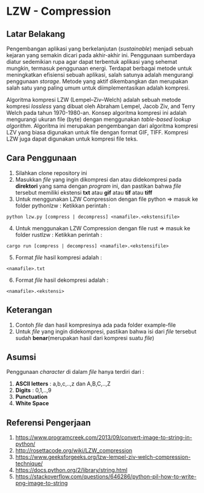 # LZW - Compression

## Latar Belakang
Pengembangan aplikasi yang berkelanjutan (*sustainable*) menjadi sebuah kejaran yang semakin dicari pada akhir-akhir ini. Penggunaan sumberdaya diatur sedemikian rupa agar dapat terbentuk aplikasi yang sehemat mungkin, termasuk penggunaan energi. Terdapat berbagai metode untuk meningkatkan efisiensi sebuah aplikasi, salah satunya adalah mengurangi penggunaan *storage*. Metode yang aktif dikembangkan dan merupakan salah satu yang paling umum untuk diimplementasikan adalah kompresi.

Algoritma kompresi LZW (Lempel–Ziv–Welch) adalah sebuah metode kompresi *lossless* yang dibuat oleh Abraham Lempel, Jacob Ziv, and Terry Welch pada tahun 1970-1980-an. Konsep algoritma kompresi ini adalah mengurangi ukuran file (byte) dengan menggunakan *table-based lookup algorithm*. Algoritma ini merupakan pengembangan dari algoritma kompresi LZV yang biasa digunakan untuk file dengan format GIF, TIFF. Kompresi LZW juga dapat digunakan untuk kompresi file teks.

## Cara Penggunaan
1. Silahkan clone repository ini
2. Masukkan _file_ yang ingin dikompresi dan atau didekompresi pada **direktori** yang sama dengan _program_ ini, dan pastikan bahwa _file_ tersebut memiliki ekstensi **txt** atau **gif** atau **tif** atau **tiff**
3. Untuk menggunakan LZW Compression dengan file python => masuk ke folder pythonlzw :
Ketikkan perintah :
```
python lzw.py [compress | decompress] <namafile>.<ekstensifile>
```
4. Untuk menggunakan LZW Compression dengan file rust => masuk ke folder rustlzw :
Ketikkan perintah :
```
cargo run [compress | decompress] <namafile>.<ekstensifile>
```
5. Format _file_ hasil kompresi adalah :
```
<namafile>.txt
```
6. Format _file_ hasil dekompresi adalah :
```
<namafile>.<ekstensi>
```

## Keterangan 
1. Contoh _file_ dan hasil kompresinya ada pada folder example-file
2. Untuk _file_ yang ingin didekompresi, pastikan bahwa isi dari _file_ tersebut sudah **benar**(merupakan hasil dari kompresi suatu _file_)

## Asumsi
Penggunaan _character_ di dalam _file_ hanya terdiri dari :
1. **ASCII letters** : a,b,c,..,z dan A,B,C,..,Z
2. **Digits** : 0,1,..,9
3. **Punctuation**
4. **White Space**

## Referensi Pengerjaan
1. https://www.programcreek.com/2013/09/convert-image-to-string-in-python/
2. http://rosettacode.org/wiki/LZW_compression
3. https://www.geeksforgeeks.org/lzw-lempel-ziv-welch-compression-technique/
4. https://docs.python.org/2/library/string.html
5. https://stackoverflow.com/questions/646286/python-pil-how-to-write-png-image-to-string
